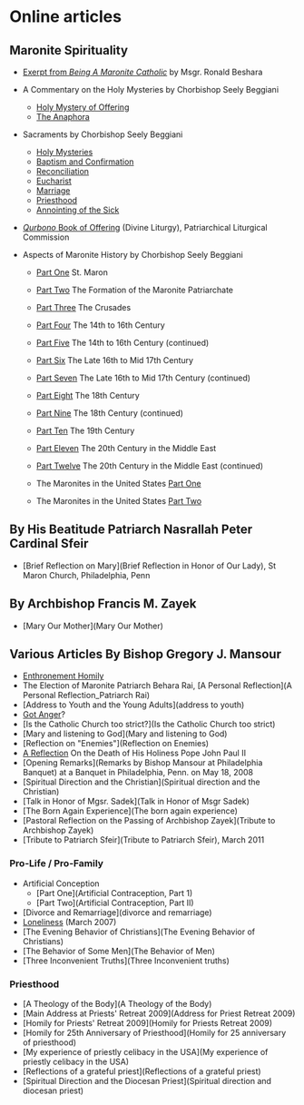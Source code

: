 # Online articles

## Maronite Spirituality
* [Exerpt from *Being A Maronite Catholic*](spirituality) by Msgr. Ronald Beshara
* A Commentary on the Holy Mysteries by Chorbishop Seely Beggiani
  * [Holy Mystery of Offering](divliturgy)
  * [The Anaphora](anaphora)

* Sacraments by Chorbishop Seely Beggiani
  * [Holy Mysteries](mystery1)
  * [Baptism and Confirmation](mystery2)
  * [Reconciliation](reconcil)
  * [Eucharist](euch)
  * [Marriage](marriage)
  * [Priesthood](priestho)
  * [Annointing of the Sick](sick)

* [*Qurbono* Book of Offering](qurbono) (Divine Liturgy), Patriarchical Liturgical Commission

* Aspects of Maronite History by Chorbishop Seely Beggiani
  * [Part One](marhist1)     St. Maron
  * [Part Two](marhist2)     The Formation of the Maronite Patriarchate
  * [Part Three](marhist3)   The Crusades
  * [Part Four](marhist4)    The 14th to 16th Century
  * [Part Five](marhist4)    The 14th to 16th Century (continued)
  * [Part Six](marhist6)     The Late 16th to Mid 17th Century
  * [Part Seven](marhist7)   The Late 16th to Mid 17th Century (continued)
  * [Part Eight](marhist8)   The 18th Century
  * [Part Nine](marhist9)    The 18th Century (continued)
  * [Part Ten](marhist10)    The 19th Century
  * [Part Eleven](marhist11) The 20th Century in the Middle East
  * [Part Twelve](marhist12) The 20th Century in the Middle East (continued)

  * The Maronites in the United States [Part One](marinusa)
  * The Maronites in the United States [Part Two](marinusa2)

## By His Beatitude Patriarch Nasrallah Peter Cardinal Sfeir
* [Brief Reflection on Mary](Brief Reflection in Honor of Our Lady), St Maron Church, Philadelphia, Penn

## By Archbishop Francis M. Zayek
* [Mary Our Mother](Mary Our Mother)

## Various Articles By Bishop Gregory J. Mansour

* [Enthronement Homily](Bishop_Mansour_Ordination_Homily)
* The Election of Maronite Patriarch Behara Rai, [A Personal Reflection](A Personal Reflection_Patriarch Rai)
* [Address to Youth and the Young Adults](address to youth)
* [Got Anger](Got_anger)?
* [Is the Catholic Church too strict?](Is the Catholic Church too strict)
* [Mary and listening to God](Mary and listening to God)
* [Reflection on "Enemies"](Reflection on Enemies)
* [A Reflection](Reflection_death_of_PopeJPII) On the Death of His Holiness Pope John Paul II
* [Opening Remarks](Remarks by Bishop Mansour at Philadelphia Banquet) at a Banquet in Philadelphia, Penn. on May 18, 2008
* [Spiritual Direction and the Christian](Spiritual direction and the Christian)
* [Talk in Honor of Mgsr. Sadek](Talk in Honor of Msgr Sadek)
* [The Born Again Experience](The born again experience)
* [Pastoral Reflection on the Passing of Archbishop Zayek](Tribute to Archbishop Zayek)
* [Tribute to Patriarch Sfeir](Tribute to Patriarch Sfeir), March 2011

### Pro-Life / Pro-Family
* Artificial Conception
  * [Part One](Artificial Contraception, Part 1)
  * [Part Two](Artificial Contraception, Part II)
* [Divorce and Remarriage](divorce and remarriage)
* [Loneliness](Loneliness) (March 2007)
* [The Evening Behavior of Christians](The Evening Behavior of Christians)
* [The Behavior of Some Men](The Behavior of Men)
* [Three Inconvenient Truths](Three Inconvenient truths)

### Priesthood
* [A Theology of the Body](A Theology of the Body)
* [Main Address at Priests' Retreat 2009](Address for Priest Retreat 2009)
* [Homily for Priests' Retreat 2009](Homily for Priests Retreat 2009)
* [Homily for 25th Anniversary of Priesthood](Homily for 25 anniversary of priesthood)
* [My experience of priestly celibacy in the USA](My experience of priestly celibacy in the USA)
* [Reflections of a grateful priest](Reflections of a grateful priest)
* [Spiritual Direction and the Diocesan Priest](Spiritual direction and diocesan priest)

